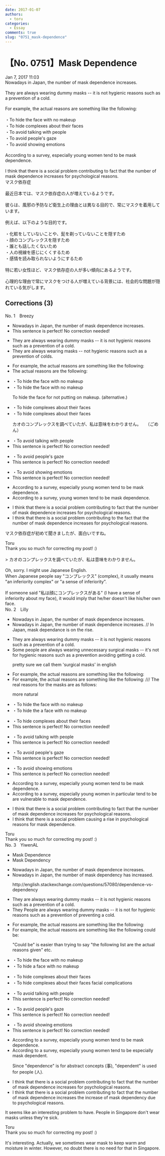```yaml
---
date: 2017-01-07
authors:
  - toru
categories:
  - Essay
comments: true
slug: "0751_mask-dependence"
---
```


# 【No. 0751】Mask Dependence
<div class="date">Jan 7, 2017 11:03</div>
<div id="post"><div id="body_show_ori">
Nowadays in Japan, the number of mask dependence increases.<br/><br/>They are always wearing dummy masks -- it is not hygienic reasons such as a prevention of a cold.<br/><br/>For example, the actual reasons are something like the following:<br/><br/>・To hide the face with no makeup<br/>・To hide complexes about their faces<br/>・To avoid talking with people<br/>・To avoid people's gaze<br/>・To avoid showing emotions<br/><br/>According to a survey, especially young women tend to be mask dependence.<br/><br/>I think that there is a social problem contributing to fact that the number of mask dependence increases for psychological reasons.
</div></div>

<!-- more -->

<div id="post_ja"><div id="body_show_mo">
マスク依存症<br/><br/>最近日本では、マスク依存症の人が増えているようです。<br/><br/>彼らは、風邪の予防など衛生上の理由とは異なる目的で、常にマスクを着用しています。<br/><br/>例えば、以下のような目的です。<br/><br/>・化粧をしていないことや、髭を剃っていないことを隠すため<br/>・顔のコンプレックスを隠すため<br/>・誰とも話したくないため<br/>・人の視線を感じにくくするため<br/>・感情を読み取られないようにするため<br/><br/>特に若い女性ほど、マスク依存症の人が多い傾向にあるようです。<br/><br/>心理的な理由で常にマスクをつける人が増えている背景には、社会的な問題が隠れている気がします。
</div></div>

## Corrections (3)
<div id="block"><div class="first_name"> No. 1　<span class="just_name">Breezy</span></div><div id="block2">
<ul class="correction_field">
<li class="incorrect">Nowadays in Japan, the number of mask dependence increases.</li>
<li class="corrected perfect">This sentence is perfect! No correction needed!</li>
</ul>
<ul class="correction_field">
<li class="incorrect">They are always wearing dummy masks -- it is not hygienic reasons such as a prevention of a cold.</li>
<li class="corrected correct">
They are always wearing masks -- not hygienic reasons such as a prevention of colds.
</li>
</ul>
<ul class="correction_field">
<li class="incorrect">For example, the actual reasons are something like the following:</li>
<li class="corrected correct">
The actual reasons are the following:
</li>
</ul>
<ul class="correction_field">
<li class="incorrect">・To hide the face with no makeup</li>
<li class="corrected correct">
・To hide the face with no makeup
<p class="correction_comment">To hide the face for not putting on makeup.  (alternative.)</p>
</li>
</ul>
<ul class="correction_field">
<li class="incorrect">・To hide complexes about their faces</li>
<li class="corrected correct">
・To hide complexes about their faces
<p class="correction_comment">カオのコンプレックスを調べていたが、私は意味をわかりません。　　（ごめん）</p>
</li>
</ul>
<ul class="correction_field">
<li class="incorrect">・To avoid talking with people</li>
<li class="corrected perfect">This sentence is perfect! No correction needed!</li>
</ul>
<ul class="correction_field">
<li class="incorrect">・To avoid people's gaze</li>
<li class="corrected perfect">This sentence is perfect! No correction needed!</li>
</ul>
<ul class="correction_field">
<li class="incorrect">・To avoid showing emotions</li>
<li class="corrected perfect">This sentence is perfect! No correction needed!</li>
</ul>
<ul class="correction_field">
<li class="incorrect">According to a survey, especially young women tend to be mask dependence.</li>
<li class="corrected correct">
According to a survey, young women tend to be mask dependence.
</li>
</ul>
<ul class="correction_field">
<li class="incorrect">I think that there is a social problem contributing to fact that the number of mask dependence increases for psychological reasons.</li>
<li class="corrected correct">
I think that there is a social problem contributing to the fact that the number of mask dependence increases for psychological reasons.
</li>
</ul>
<p class="comment_small">
 マスク依存症が初めて聞きましたが、面白いですね。
 <br/>
</p>

</div><div class="name"><span class="just_name">Toru</span><br>
Thank you so much for correcting my post! :)<br/><br/>&gt; カオのコンプレックスを調べていたが、私は意味をわかりません。<br/><br/>Oh, sorry. I might use Japanese English.<br/>When Japanese people say "コンプレックス" (complex), it usually means "an inferiority complex" or "a sense of inferiority".<br/><br/>If someone said "私は顔にコンプレックスがある" (I have a sense of inferiority about my face), it would imply that he/her doesn't like his/her own face.
</div>
</div>
<div id="block"><div class="first_name"> No. 2　<span class="just_name">Lilly</span></div><div id="block2">
<ul class="correction_field">
<li class="incorrect">Nowadays in Japan, the number of mask dependence increases.</li>
<li class="corrected correct">
Nowadays in Japan, the number of mask dependence increases. // <span class="f_blue">In Japan, mask dependance is on the rise.</span>
</li>
</ul>
<ul class="correction_field">
<li class="incorrect">They are always wearing dummy masks -- it is not hygienic reasons such as a prevention of a cold.</li>
<li class="corrected correct">
<span class="f_blue">Some people</span> are always wearing <span class="f_blue">unnecessary surgical</span> masks -- it's not <span class="f_blue">for </span>hygienic reasons such as <span class="sline">a prevention</span> <span class="f_blue">avoiding getting </span>a cold.
<p class="correction_comment">pretty sure we call them 'surgical masks' in english</p>
</li>
</ul>
<ul class="correction_field">
<li class="incorrect">For example, the actual reasons are something like the following:</li>
<li class="corrected correct">
For example, the actual reasons are something like the following: /// <span class="f_blue">T</span><span class="f_blue">he real reasons for the masks are as follows:</span>
<p class="correction_comment">more natural</p>
</li>
</ul>
<ul class="correction_field">
<li class="incorrect">・To hide the face with no makeup</li>
<li class="corrected correct">
・To hide <span class="sline">the</span> <span class="f_blue">a</span> face with no makeup
</li>
</ul>
<ul class="correction_field">
<li class="incorrect">・To hide complexes about their faces</li>
<li class="corrected perfect">This sentence is perfect! No correction needed!</li>
</ul>
<ul class="correction_field">
<li class="incorrect">・To avoid talking with people</li>
<li class="corrected perfect">This sentence is perfect! No correction needed!</li>
</ul>
<ul class="correction_field">
<li class="incorrect">・To avoid people's gaze</li>
<li class="corrected perfect">This sentence is perfect! No correction needed!</li>
</ul>
<ul class="correction_field">
<li class="incorrect">・To avoid showing emotions</li>
<li class="corrected perfect">This sentence is perfect! No correction needed!</li>
</ul>
<ul class="correction_field">
<li class="incorrect">According to a survey, especially young women tend to be mask dependence.</li>
<li class="corrected correct">
According to a survey, <span class="sline">especially</span> young women <span class="f_blue">in particular</span> <span class="sline">tend to be</span> <span class="f_blue">are vulnerable to </span>mask dependence.
</li>
</ul>
<ul class="correction_field">
<li class="incorrect">I think that there is a social problem contributing to fact that the number of mask dependence increases for psychological reasons.</li>
<li class="corrected correct">
I think that there is a social problem <span class="f_blue">causing a rise in</span><span class="f_blue"> </span>psychological reasons for mask dependence.
</li>
</ul>
</div><div class="name"><span class="just_name">Toru</span><br>
Thank you so much for correcting my post! :)
</div>
</div>
<div id="block"><div class="first_name"> No. 3　<span class="just_name">YiwenAL</span></div><div id="block2">
<ul class="correction_field">
<li class="incorrect">Mask Dependence</li>
<li class="corrected correct">
Mask Dependenc<span class="f_blue">y</span>
</li>
</ul>
<ul class="correction_field">
<li class="incorrect">Nowadays in Japan, the number of mask dependence increases.</li>
<li class="corrected correct">
Nowadays in Japan, <span class="sline">the number of </span>mask dependenc<span class="f_blue">y</span> <span class="f_blue">has</span> increase<span class="f_blue">d</span>.
<p class="correction_comment">http://english.stackexchange.com/questions/57080/dependence-vs-dependency</p>
</li>
</ul>
<ul class="correction_field">
<li class="incorrect">They are always wearing dummy masks -- it is not hygienic reasons such as a prevention of a cold.</li>
<li class="corrected correct">
<span class="sline">They</span><span class="f_red"> People</span> are always wearing dummy masks -- it is not <span class="f_blue">for</span> hygienic reasons such as <span class="sline">a prevention of</span> <span class="f_red">preventing</span> a cold.
</li>
</ul>
<ul class="correction_field">
<li class="incorrect">For example, the actual reasons are something like the following:</li>
<li class="corrected correct">
For example, the actual reasons <span class="sline">are something like the following</span> <span class="f_red">could be:</span>
<p class="correction_comment">"Could be" is easier than trying to say "the following list are the actual reasons given" etc.</p>
</li>
</ul>
<ul class="correction_field">
<li class="incorrect">・To hide the face with no makeup</li>
<li class="corrected correct">
・To hide <span class="f_blue">a</span> face with no makeup
</li>
</ul>
<ul class="correction_field">
<li class="incorrect">・To hide complexes about their faces</li>
<li class="corrected correct">
・To hide <span class="sline">complexes about their faces </span><span class="f_red">facial complications</span>
</li>
</ul>
<ul class="correction_field">
<li class="incorrect">・To avoid talking with people</li>
<li class="corrected perfect">This sentence is perfect! No correction needed!</li>
</ul>
<ul class="correction_field">
<li class="incorrect">・To avoid people's gaze</li>
<li class="corrected perfect">This sentence is perfect! No correction needed!</li>
</ul>
<ul class="correction_field">
<li class="incorrect">・To avoid showing emotions</li>
<li class="corrected perfect">This sentence is perfect! No correction needed!</li>
</ul>
<ul class="correction_field">
<li class="incorrect">According to a survey, especially young women tend to be mask dependence.</li>
<li class="corrected correct">
According to a survey, <span class="sline">especially</span> young women tend to be <span class="f_red">especially</span> mask dependen<span class="f_blue">t</span>.
<p class="correction_comment">Since "dependence" is for abstract concepts (事), "dependent" is used for people (人).</p>
</li>
</ul>
<ul class="correction_field">
<li class="incorrect">I think that there is a social problem contributing to fact that the number of mask dependence increases for psychological reasons.</li>
<li class="corrected correct">
I think that there is a social problem contributing to <span class="sline">fact that the number of mask dependence increases </span><span class="f_red">the increase of mask dependency due to</span> psychological reasons.
</li>
</ul>
<p class="comment_small">
 It seems like an interesting problem to have. People in Singapore don't wear masks unless they're sick.
</p>

</div><div class="name"><span class="just_name">Toru</span><br>
Thank you so much for correcting my post! :)<br/><br/>It's interesting. Actually, we sometimes wear mask to keep warm and moisture in winter. However, no doubt there is no need for that in Singapore.
</div>
</div>
